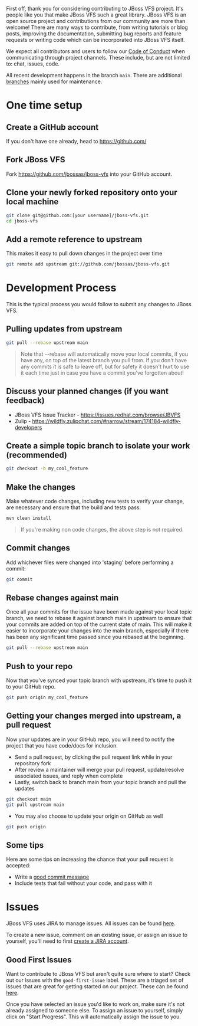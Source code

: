First off, thank you for considering contributing to JBoss VFS project. It's people like you that make JBoss VFS such a great library. JBoss VFS is an open source project and contributions from our community are more than welcome! There are many ways to contribute, from writing tutorials or blog posts, improving the documentation, submitting bug reports and feature requests or writing code which can be incorporated into JBoss VFS itself.

We expect all contributors and users to follow our [Code of Conduct](CODE_OF_CONDUCT.md) when communicating through project channels. These include, but are not limited to: chat, issues, code.

All recent development happens in the branch `main`. There are additional [branches](https://github.com/jbossas/jboss-vfs/branches) mainly used for maintenance.

# One time setup

## Create a GitHub account

If you don't have one already, head to https://github.com/

## Fork JBoss VFS

Fork https://github.com/jbossas/jboss-vfs into your GitHub account.

## Clone your newly forked repository onto your local machine

```bash
git clone git@github.com:[your username]/jboss-vfs.git
cd jboss-vfs
```

## Add a remote reference to upstream

This makes it easy to pull down changes in the project over time

```bash
git remote add upstream git://github.com/jbossas/jboss-vfs.git
```

# Development Process

This is the typical process you would follow to submit any changes to JBoss VFS.

## Pulling updates from upstream

```bash
git pull --rebase upstream main
```

> Note that --rebase will automatically move your local commits, if you have
> any, on top of the latest branch you pull from.
> If you don't have any commits it is safe to leave off, but for safety it
> doesn't hurt to use it each time just in case you have a commit you've
> forgotten about!

## Discuss your planned changes (if you want feedback)

 * JBoss VFS Issue Tracker - https://issues.redhat.com/browse/JBVFS
 * Zulip - https://wildfly.zulipchat.com/#narrow/stream/174184-wildfly-developers

## Create a simple topic branch to isolate your work (recommended)

```bash
git checkout -b my_cool_feature
```

## Make the changes

Make whatever code changes, including new tests to verify your change, are necessary and ensure that the build and tests pass.

```bash
mvn clean install
```

> If you're making non code changes, the above step is not required.

## Commit changes

Add whichever files were changed into 'staging' before performing a commit:

```bash
git commit
```

## Rebase changes against main

Once all your commits for the issue have been made against your local topic branch, we need to rebase it against branch main in upstream to ensure that your commits are added on top of the current state of main. This will make it easier to incorporate your changes into the main branch, especially if there has been any significant time passed since you rebased at the beginning.

```bash
git pull --rebase upstream main
```

## Push to your repo

Now that you've synced your topic branch with upstream, it's time to push it to your GitHub repo.

```bash
git push origin my_cool_feature
```

## Getting your changes merged into upstream, a pull request

Now your updates are in your GitHub repo, you will need to notify the project that you have code/docs for inclusion.

 * Send a pull request, by clicking the pull request link while in your repository fork
 * After review a maintainer will merge your pull request, update/resolve associated issues, and reply when complete
 * Lastly, switch back to branch main from your topic branch and pull the updates

```bash
git checkout main
git pull upstream main
```

 * You may also choose to update your origin on GitHub as well

```bash
git push origin
```

## Some tips

Here are some tips on increasing the chance that your pull request is accepted:

 * Write a [good commit message](https://tbaggery.com/2008/04/19/a-note-about-git-commit-messages.html)
 * Include tests that fail without your code, and pass with it

# Issues

JBoss VFS uses JIRA to manage issues. All issues can be found [here](https://issues.redhat.com/projects/JBVFS/issues).

To create a new issue, comment on an existing issue, or assign an issue to yourself, you'll need to first [create a JIRA account](https://issues.redhat.com/).

## Good First Issues

Want to contribute to JBoss VFS but aren't quite sure where to start? Check out our issues with the `good-first-issue` label. These are a triaged set of issues that are great for getting started on our project. These can be found [here](https://issues.redhat.com/browse/JBVFS-1?jql=project%20%3D%20JBVFS%20AND%20labels%20%3D%20good-first-issue).

Once you have selected an issue you'd like to work on, make sure it's not already assigned to someone else. To assign an issue to yourself, simply click on "Start Progress". This will automatically assign the issue to you.

